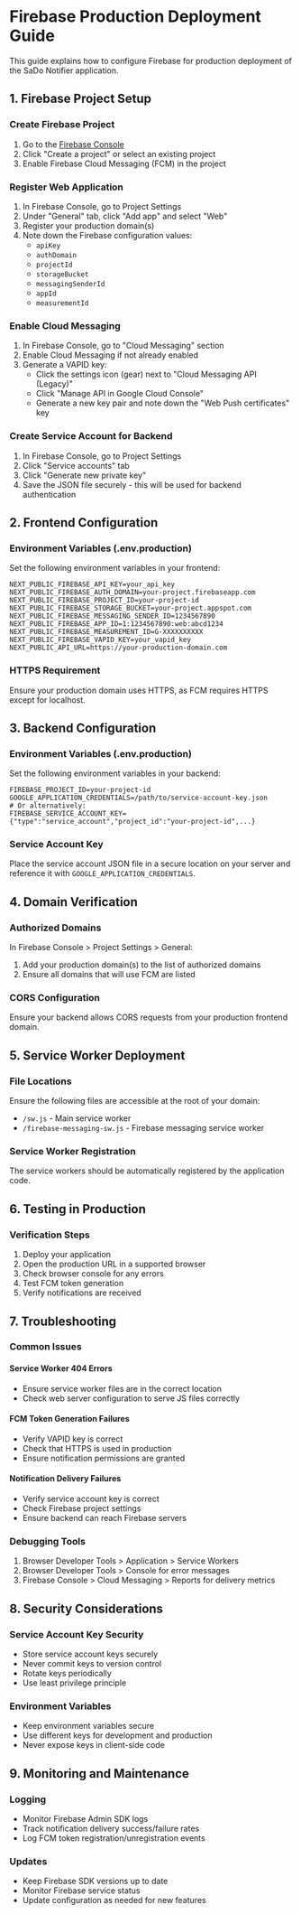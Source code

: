 # Firebase Production Deployment Guide

This guide explains how to configure Firebase for production deployment of the SaDo Notifier application.

## 1. Firebase Project Setup

### Create Firebase Project
1. Go to the [Firebase Console](https://console.firebase.google.com/)
2. Click "Create a project" or select an existing project
3. Enable Firebase Cloud Messaging (FCM) in the project

### Register Web Application
1. In Firebase Console, go to Project Settings
2. Under "General" tab, click "Add app" and select "Web"
3. Register your production domain(s)
4. Note down the Firebase configuration values:
   - `apiKey`
   - `authDomain`
   - `projectId`
   - `storageBucket`
   - `messagingSenderId`
   - `appId`
   - `measurementId`

### Enable Cloud Messaging
1. In Firebase Console, go to "Cloud Messaging" section
2. Enable Cloud Messaging if not already enabled
3. Generate a VAPID key:
   - Click the settings icon (gear) next to "Cloud Messaging API (Legacy)"
   - Click "Manage API in Google Cloud Console"
   - Generate a new key pair and note down the "Web Push certificates" key

### Create Service Account for Backend
1. In Firebase Console, go to Project Settings
2. Click "Service accounts" tab
3. Click "Generate new private key"
4. Save the JSON file securely - this will be used for backend authentication

## 2. Frontend Configuration

### Environment Variables (.env.production)
Set the following environment variables in your frontend:

```env
NEXT_PUBLIC_FIREBASE_API_KEY=your_api_key
NEXT_PUBLIC_FIREBASE_AUTH_DOMAIN=your-project.firebaseapp.com
NEXT_PUBLIC_FIREBASE_PROJECT_ID=your-project-id
NEXT_PUBLIC_FIREBASE_STORAGE_BUCKET=your-project.appspot.com
NEXT_PUBLIC_FIREBASE_MESSAGING_SENDER_ID=1234567890
NEXT_PUBLIC_FIREBASE_APP_ID=1:1234567890:web:abcd1234
NEXT_PUBLIC_FIREBASE_MEASUREMENT_ID=G-XXXXXXXXXX
NEXT_PUBLIC_FIREBASE_VAPID_KEY=your_vapid_key
NEXT_PUBLIC_API_URL=https://your-production-domain.com
```

### HTTPS Requirement
Ensure your production domain uses HTTPS, as FCM requires HTTPS except for localhost.

## 3. Backend Configuration

### Environment Variables (.env.production)
Set the following environment variables in your backend:

```env
FIREBASE_PROJECT_ID=your-project-id
GOOGLE_APPLICATION_CREDENTIALS=/path/to/service-account-key.json
# Or alternatively:
FIREBASE_SERVICE_ACCOUNT_KEY={"type":"service_account","project_id":"your-project-id",...}
```

### Service Account Key
Place the service account JSON file in a secure location on your server and reference it with `GOOGLE_APPLICATION_CREDENTIALS`.

## 4. Domain Verification

### Authorized Domains
In Firebase Console > Project Settings > General:
1. Add your production domain(s) to the list of authorized domains
2. Ensure all domains that will use FCM are listed

### CORS Configuration
Ensure your backend allows CORS requests from your production frontend domain.

## 5. Service Worker Deployment

### File Locations
Ensure the following files are accessible at the root of your domain:
- `/sw.js` - Main service worker
- `/firebase-messaging-sw.js` - Firebase messaging service worker

### Service Worker Registration
The service workers should be automatically registered by the application code.

## 6. Testing in Production

### Verification Steps
1. Deploy your application
2. Open the production URL in a supported browser
3. Check browser console for any errors
4. Test FCM token generation
5. Verify notifications are received

## 7. Troubleshooting

### Common Issues

#### Service Worker 404 Errors
- Ensure service worker files are in the correct location
- Check web server configuration to serve JS files correctly

#### FCM Token Generation Failures
- Verify VAPID key is correct
- Check that HTTPS is used in production
- Ensure notification permissions are granted

#### Notification Delivery Failures
- Verify service account key is correct
- Check Firebase project settings
- Ensure backend can reach Firebase servers

### Debugging Tools
1. Browser Developer Tools > Application > Service Workers
2. Browser Developer Tools > Console for error messages
3. Firebase Console > Cloud Messaging > Reports for delivery metrics

## 8. Security Considerations

### Service Account Key Security
- Store service account keys securely
- Never commit keys to version control
- Rotate keys periodically
- Use least privilege principle

### Environment Variables
- Keep environment variables secure
- Use different keys for development and production
- Never expose keys in client-side code

## 9. Monitoring and Maintenance

### Logging
- Monitor Firebase Admin SDK logs
- Track notification delivery success/failure rates
- Log FCM token registration/unregistration events

### Updates
- Keep Firebase SDK versions up to date
- Monitor Firebase service status
- Update configuration as needed for new features